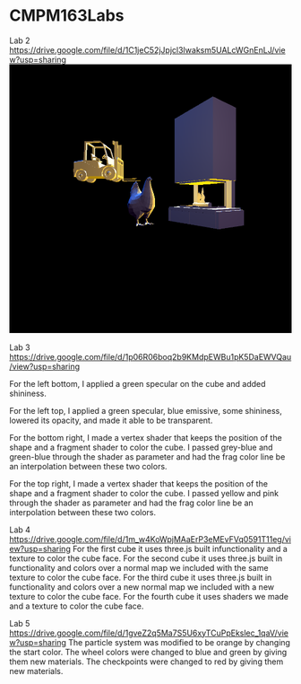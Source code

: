 # CMPM163Labs
Lab 2 https://drive.google.com/file/d/1C1jeC52jJpjcl3Iwaksm5UALcWGnEnLJ/view?usp=sharing
![](lab2/Hen%20Day%20Off.png)

Lab 3 https://drive.google.com/file/d/1p06R06boq2b9KMdpEWBu1pK5DaEWVQau/view?usp=sharing

For the left bottom, I applied a green specular on the cube and added shininess.

For the left top, I applied a green specular, blue emissive, some shininess, lowered its opacity, and made it able to be transparent.

For the bottom right, I made a vertex shader that keeps the position of the shape and a fragment shader to color the cube. I passed grey-blue and green-blue through the shader as parameter and had the frag color line be an interpolation between these two colors.

For the top right, I made a vertex shader that keeps the position of the shape and a fragment shader to color the cube. I passed yellow and pink through the shader as parameter and had the frag color line be an interpolation between these two colors.

Lab 4 https://drive.google.com/file/d/1m_w4KoWpjMAaErP3eMEvFVq0591T11eg/view?usp=sharing
For the first cube it uses three.js built infunctionality and a texture to color the cube face.
For the second cube it uses three.js built in functionality and colors over a normal map we included with the same texture to color the cube face.
For the third cube it uses three.js built in functionality and colors over a new normal map we included with a new texture to color the cube face.
For the fourth cube it uses shaders we made and a texture to color the cube face.



Lab 5 https://drive.google.com/file/d/1gveZ2q5Ma7S5U6xyTCuPpEkslec_1qaV/view?usp=sharing
The particle system was modified to be orange by changing the start color.
The wheel colors were changed to blue and green by giving them new materials.
The checkpoints were changed to red by giving them new materials.
